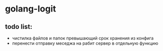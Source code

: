 # golang-logit
## todo list:
- чистилка файлов и папок превышающий срок хранения из конфига
- перенести отправку меседжа на рабит сервер в отдельную функцию

